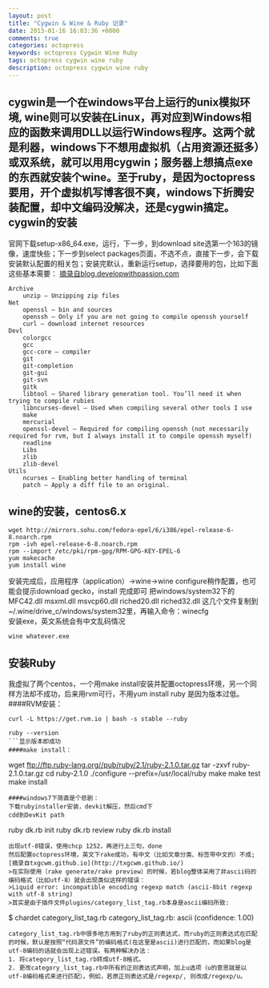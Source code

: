 ```yaml
---
layout: post
title: "Cygwin & Wine & Ruby 记录"
date: 2013-01-16 16:03:36 +0800
comments: true
categories: octopress
keywords: octopress Cygwin Wine Ruby
tags: octopress cygwin wine ruby
description: octopress cygwin wine ruby
---
```

cygwin是一个在windows平台上运行的unix模拟环境, wine则可以安装在Linux，再对应到Windows相应的函数来调用DLL以运行Windows程序。这两个就是利器，windows下不想用虚拟机（占用资源还挺多）或双系统，就可以用用cygwin；服务器上想搞点exe的东西就安装个wine。至于ruby，是因为octopress要用，开个虚拟机写博客很不爽，windows下折腾安装配置，却中文编码没解决，还是cygwin搞定。<!--more-->
cygwin的安装
----
官网下载setup-x86_64.exe，运行，下一步，到download site选第一个163的镜像，速度快些；下一步到select packages页面，不选不点，直接下一步，会下载安装默认配置的相关包；安装完默认，重新运行setup，选择要用的包，比如下面这些基本需要：
[摘录自blog.developwithpassion.com](http://blog.developwithpassion.com/2012/03/30/installing-rvm-with-cygwin-on-windows/)  
```
Archive  
    unzip – Unzipping zip files  
Net  
    openssl – bin and sources
    openssh – Only if you are not going to compile openssh yourself
    curl – download internet resources
Devl
    colorgcc
    gcc
    gcc-core – compiler
    git
    git-completion
    git-gui
    git-svn
    gitk
    libtool – Shared library generation tool. You’ll need it when trying to compile rubies
    libncurses-devel – Used when compiling several other tools I use
    make
    mercurial
    openssl-devel – Required for compiling openssh (not necessarily required for rvm, but I always install it to compile openssh myself)
    readline
    Libs
    zlib
    zlib-devel
Utils
    ncurses – Enabling better handling of terminal
    patch – Apply a diff file to an original.
```
wine的安装，centos6.x
----
```
wget http://mirrors.sohu.com/fedora-epel/6/i386/epel-release-6-8.noarch.rpm
rpm -ivh epel-release-6-8.noarch.rpm
rpm --import /etc/pki/rpm-gpg/RPM-GPG-KEY-EPEL-6
yum makecache
yum install wine
```
安装完成后，应用程序（application）->wine->wine configure稍作配置，也可能会提示download gecko，install 完成即可
把windows/system32下的MFC42.dll   msxml.dll    msvcp60.dll   riched20.dll    riched32.dll 这几个文件复制到 ~/.wine/drive_c/windows/system32里，再输入命令：winecfg  
安装exe，英文系统会有中文乱码情况
```
wine whatever.exe
```
安装Ruby
----
我虚拟了两个centos，一个用make install安装并配置octopress环境，另一个同样方法却不成功，后来用rvm可行，不用yum install ruby 是因为版本过低。
####RVM安装：  
```
curl -L https://get.rvm.io | bash -s stable --ruby
```
```
ruby --version
```显示版本即成功
####make install：  
```
wget ftp://ftp.ruby-lang.org//pub/ruby/2.1/ruby-2.1.0.tar.gz
tar -zxvf ruby-2.1.0.tar.gz
cd ruby-2.1.0
./configure --prefix=/usr/local/ruby
make
make test
make install  
```
####windows7下简直是个悲剧：  
下载rubyinstaller安装，devkit解压，然后cmd下
cdd到DevKit path  
```
ruby dk.rb init
ruby dk.rb review
ruby dk.rb install
```
出现utf-8错误，使用chcp 1252，再进行上三句，done  
然后配置octopress环境，英文下rake成功，有中文（比如文章分类、标签带中文的）不成;  
[摘录自txgcwm.github.io](http://txgcwm.github.io/)
>在实际使用（rake generate/rake preview）的时候，若blog整体采用了非ascii码的编码格式（比如utf-8）就会出现类似这样的错误：  
>Liquid error: incompatible encoding regexp match (ascii-8bit regexp with utf-8 string)  
>其实是由于插件文件plugins/category_list_tag.rb本身是ascii编码所致:
```
$ chardet category_list_tag.rb
category_list_tag.rb: ascii (confidence: 1.00)
```
category_list_tag.rb中很多地方用到了ruby的正则表达式，而ruby的正则表达式在匹配的时候，默认是按照“代码源文件”的编码格式(在这里是ascii)进行匹配的，而如果blog是utf-8编码的话就会出现上述错误。有两种解决办法：
1. 将category_list_tag.rb转成utf-8格式。  
2. 更改category_list_tag.rb中所有的正则表达式声明，加上u选项（u的意思就是以utf-8编码格式来进行匹配）。例如，若原正则表达式是/regexp/, 则改成/regexp/u。
